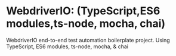 # WebdriverIO: (TypeScript,ES6 modules,ts-node, mocha, chai)
WebdriverIO end-to-end test automation boilerplate project. Using TypeScript, ES6 modules, ts-node, mocha, &amp; chai
